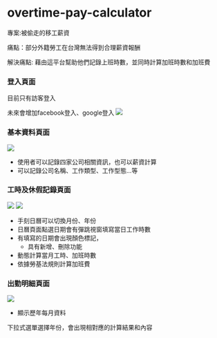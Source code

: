 # overtime-pay-calculator



專案:被偷走的移工薪資

痛點：部分外籍勞工在台灣無法得到合理薪資報酬

解決痛點: 藉由這平台幫助他們記錄上班時數，並同時計算加班時數和加班費


### 登入頁面
目前只有訪客登入

未來會增加facebook登入、google登入
![](https://i.imgur.com/QbizRSk.png)

### 基本資料頁面

![](https://i.imgur.com/T7axCy1.png)

* 使用者可以記錄四家公司相關資訊，也可以薪資計算
* 可以記錄公司名稱、工作類型、工作型態...等



### 工時及休假記錄頁面

![](https://i.imgur.com/RwsQABU.png)
![](https://i.imgur.com/MCdADV3.png)


* 手刻日曆可以切換月份、年份
* 日曆頁面點選日期會有彈跳視窗填寫當日工作時數
* 有填寫的日期會出現顏色標記，
  * 具有新增、刪除功能
* 動態計算當月工時、加班時數
* 依據勞基法規則計算加班費

### 出勤明細頁面


![](https://i.imgur.com/zuwRUoW.png)

* 顯示歷年每月資料

下拉式選單選擇年份，會出現相對應的計算結果和內容


